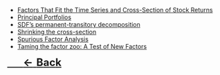 [](README.md ':include')
- [Factors That Fit the Time Series and Cross-Section of Stock Returns](/papers/RP_PCA.md)
- [Principal Portfolios](/papers/Principal_Portfolios.md)
- [SDF’s permanent-transitory decomposition](/papers/SDF's_decomposition.md)
- [Shrinking the cross-section](/papers/shrinking实证做法.md)
- [Spurious Factor Analysis](/papers/Spurious_Factor_Analysis.md)
- [Taming the factor zoo: A Test of New Factors](/papers/Taming_the_factor_zoo.md)

<font size=5>

[$\quad \mathbf{\longleftarrow Back}$](README.md)
</font>